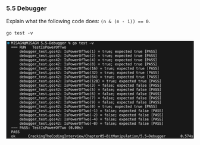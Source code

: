 ### 5.5 Debugger
Explain what the following code does: `(n & (n - 1)) == 0`.



`go test -v`

![Test Result](_testResult.png)